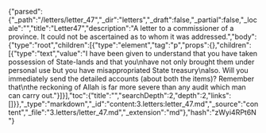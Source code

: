 {"parsed":{"_path":"/letters/letter_47","_dir":"letters","_draft":false,"_partial":false,"_locale":"","title":"Letter47","description":"A letter to a commissioner of a province. It could not be ascertained as to whom it was addressed.","body":{"type":"root","children":[{"type":"element","tag":"p","props":{},"children":[{"type":"text","value":"I have been given to understand that you have taken possession of State-lands and that you\nhave not only brought them under personal use but you have misappropriated State treasury\nalso. Will you immediately send the detailed accounts (about both the items)? Remember that\nthe reckoning of Allah is far more severe than any audit which man can carry out."}]}],"toc":{"title":"","searchDepth":2,"depth":2,"links":[]}},"_type":"markdown","_id":"content:3.letters:letter_47.md","_source":"content","_file":"3.letters/letter_47.md","_extension":"md"},"hash":"zWyi4RPt6N"}